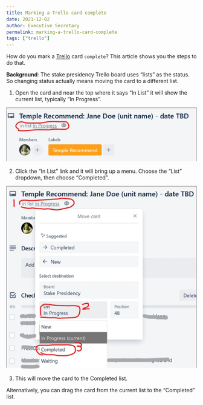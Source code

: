 ```yaml
---
title: Marking a Trello card complete
date: 2021-12-02
author: Executive Secretary
permalink: marking-a-trello-card-complete
tags: ["trello"]
---
```

How do you mark a [Trello](https://www.trello.com/) card `complete`? This article shows you the steps to do that.

**Background**: The stake presidency Trello board uses “lists” as the status. So changing status actually means moving the card to a different list.

1. Open the card and near the top where it says “In List” it will show the current list, typically “In Progress”.

![](/assets/1_xWQljfs5tl2gzL5eotuZiw.webp)

2. Click the “In List” link and it will bring up a menu. Choose the “List” dropdown, then choose “Completed”.

![](/assets/1_lx6sEiCAlH5AWcTs1L1unQ.webp)

3. This will move the card to the Completed list.

Alternatively, you can drag the card from the current list to the “Completed” list.